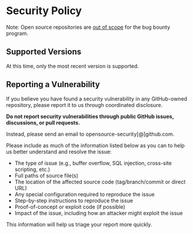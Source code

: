 # Security Policy

Note: Open source repositories are [out of scope](https://bounty.github.com/index.html#scope) for the bug bounty program.

## Supported Versions

At this time, only the most recent version is supported.

## Reporting a Vulnerability

If you believe you have found a security vulnerability in any GitHub-owned repository, please report it to us through coordinated disclosure.

**Do not report security vulnerabilities through public GitHub issues, discussions, or pull requests.**

Instead, please send an email to opensource-security[@]github.com.

Please include as much of the information listed below as you can to help us better understand and resolve the issue:

- The type of issue (e.g., buffer overflow, SQL injection, cross-site scripting, etc.)
- Full paths of source file(s)
- The location of the affected source code (tag/branch/commit or direct URL)
- Any special configuration required to reproduce the issue
- Step-by-step instructions to reproduce the issue
- Proof-of-concept or exploit code (if possible)
- Impact of the issue, including how an attacker might exploit the issue

This information will help us triage your report more quickly.